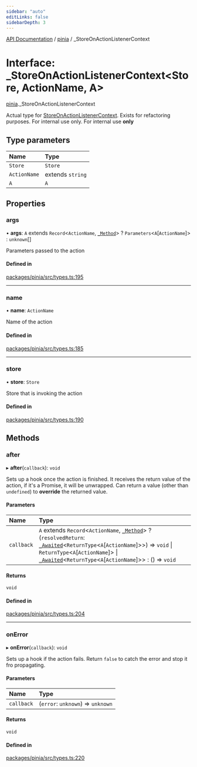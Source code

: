 ```yaml
---
sidebar: "auto"
editLinks: false
sidebarDepth: 3
---
```


[API Documentation](../index.md) / [pinia](../modules/pinia.md) / \_StoreOnActionListenerContext

# Interface: \_StoreOnActionListenerContext<Store, ActionName, A\>

[pinia](../modules/pinia.md)._StoreOnActionListenerContext

Actual type for [StoreOnActionListenerContext](../modules/pinia.md#storeonactionlistenercontext). Exists for refactoring
purposes. For internal use only.
For internal use **only**

## Type parameters

| Name | Type |
| :------ | :------ |
| `Store` | `Store` |
| `ActionName` | extends `string` |
| `A` | `A` |

## Properties

### args

• **args**: `A` extends `Record`<`ActionName`, [`_Method`](../modules/pinia.md#_method)\> ? `Parameters`<`A`[`ActionName`]\> : `unknown`[]

Parameters passed to the action

#### Defined in

[packages/pinia/src/types.ts:195](https://github.com/vuejs/pinia/blob/2b998ee/packages/pinia/src/types.ts#L195)

___

### name

• **name**: `ActionName`

Name of the action

#### Defined in

[packages/pinia/src/types.ts:185](https://github.com/vuejs/pinia/blob/2b998ee/packages/pinia/src/types.ts#L185)

___

### store

• **store**: `Store`

Store that is invoking the action

#### Defined in

[packages/pinia/src/types.ts:190](https://github.com/vuejs/pinia/blob/2b998ee/packages/pinia/src/types.ts#L190)

## Methods

### after

▸ **after**(`callback`): `void`

Sets up a hook once the action is finished. It receives the return value
of the action, if it's a Promise, it will be unwrapped. Can return a
value (other than `undefined`) to **override** the returned value.

#### Parameters

| Name | Type |
| :------ | :------ |
| `callback` | `A` extends `Record`<`ActionName`, [`_Method`](../modules/pinia.md#_method)\> ? (`resolvedReturn`: [`_Awaited`](../modules/pinia.md#_awaited)<`ReturnType`<`A`[`ActionName`]\>\>) => `void` \| `ReturnType`<`A`[`ActionName`]\> \| [`_Awaited`](../modules/pinia.md#_awaited)<`ReturnType`<`A`[`ActionName`]\>\> : () => `void` |

#### Returns

`void`

#### Defined in

[packages/pinia/src/types.ts:204](https://github.com/vuejs/pinia/blob/2b998ee/packages/pinia/src/types.ts#L204)

___

### onError

▸ **onError**(`callback`): `void`

Sets up a hook if the action fails. Return `false` to catch the error and
stop it fro propagating.

#### Parameters

| Name | Type |
| :------ | :------ |
| `callback` | (`error`: `unknown`) => `unknown` |

#### Returns

`void`

#### Defined in

[packages/pinia/src/types.ts:220](https://github.com/vuejs/pinia/blob/2b998ee/packages/pinia/src/types.ts#L220)
